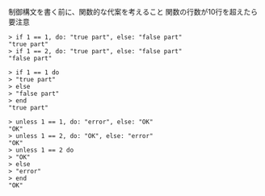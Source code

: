 制御構文を書く前に、関数的な代案を考えること
関数の行数が10行を超えたら要注意

```
> if 1 == 1, do: "true part", else: "false part"
"true part"
> if 1 == 2, do: "true part", else: "false part"
"false part"
```

```
> if 1 == 1 do
> "true part"
> else
> "false part"
> end
"true part"
```

```
> unless 1 == 1, do: "error", else: "OK"
"OK"
> unless 1 == 2, do: "OK", else: "error"
"OK"
> unless 1 == 2 do
> "OK"
> else
> "error"
> end
"OK"
```

